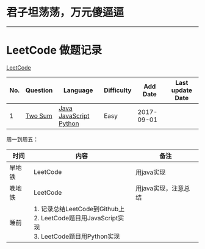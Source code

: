 # 君子坦荡荡，万元傻逼逼

---
# LeetCode 做题记录
[LeetCode](https://leetcode.com/problems/)

| No. | Question     | Language                                    | Difficulty | Add Date   | Last update Date |
|-----|--------------|---------------------------------------------|------------|------------|------------------|
| 1   | [Two Sum][1] | [Java][1_1] [JavaScript][1_2] [Python][1_3] | Easy       | 2017-09-01 |                  |

[1]:001.Two%20Sum
[1_1]:001.Two%20Sum/TwoSum.java
[1_2]:001.Two%20Sum/twosum.js
[1_3]:001.Two%20Sum/TwoSum.py

周一到周五：

| 时间   | 内容                                                                                                   | 备注                 |
|--------|--------------------------------------------------------------------------------------------------------|----------------------|
| 早地铁 | LeetCode                                                                                               | 用java实现           |
| 晚地铁 | LeetCode                                                                                               | 用java实现，注意总结 |
| 睡前   | 1. 记录总结LeetCode到Github上<br/>2. LeetCode题目用JavaScript实现<br/>3. LeetCode题目用Python实现<br/> |                      |
